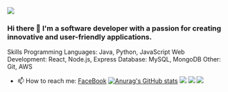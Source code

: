 <img src="https://github-readme-stats.vercel.app/api?username=matatb30&theme=algolia&show_icons=true" />

### Hi there 👋 I'm a software developer with a passion for creating innovative and user-friendly applications.

Skills
Programming Languages: Java, Python, JavaScript
Web Development: React, Node.js, Express
Database: MySQL, MongoDB
Other: Git, AWS

- 📫 How to reach me: [FaceBook](https://www.facebook.com/namdohuu30/)
[![Anurag's GitHub stats](https://github-readme-stats.vercel.app/api?username=matatb30)](https://github.com/anuraghazra/github-readme-stats)
![](./profile-3d-contrib/profile-night-view.svg)
![](https://komarev.com/ghpvc/?username=matatb30&color=green)
![](https://komarev.com/ghpvc/?username=matatb30&color=dc143c)
